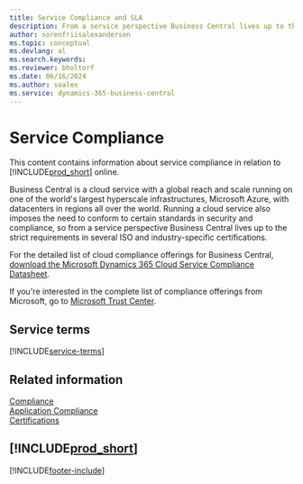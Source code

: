 ```yaml
---
title: Service Compliance and SLA
description: From a service perspective Business Central lives up to the strict requirements and SLA compliance in several ISO and industry specific certifications.
author: sorenfriisalexandersen
ms.topic: conceptual
ms.devlang: al
ms.search.keywords:
ms.reviewer: bholtorf
ms.date: 06/16/2024
ms.author: soalex
ms.service: dynamics-365-business-central
---
```

# Service Compliance

This content contains information about service compliance in relation to [!INCLUDE[prod_short](../includes/prod_short.md)] online.

Business Central is a cloud service with a global reach and scale running on one of the world's largest hyperscale infrastructures, Microsoft Azure, with datacenters in regions all over the world. Running a cloud service also imposes the need to conform to certain standards in security and compliance, so from a service perspective Business Central lives up to the strict requirements in several ISO and industry-specific certifications.

For the detailed list of cloud compliance offerings for Business Central, [download the Microsoft Dynamics 365 Cloud Service Compliance Datasheet](https://aka.ms/d365-compliance-list).

If you're interested in the complete list of compliance offerings from Microsoft, go to [Microsoft Trust Center](https://www.microsoft.com/trustcenter/compliance/complianceofferings).

## Service terms

[!INCLUDE[service-terms](../includes/service-terms.md)]

## Related information

[Compliance](compliance-overview.md)  
[Application Compliance](compliance-application-compliance.md)  
[Certifications](compliance-certifications.md)  

## [!INCLUDE[prod_short](../includes/free_trial_md.md)]  


[!INCLUDE[footer-include](../includes/footer-banner.md)]
